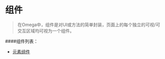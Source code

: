 # 组件
> 在Omega中，组件是对UI或方法的简单封装，页面上的每个独立的可视/可交互区域均可视为一个组件。

####组件列表：

* [元素组件](ch3/element/element.md)